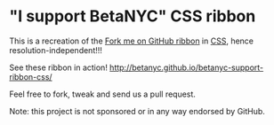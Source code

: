# "I support BetaNYC" CSS ribbon

This is a recreation of the [Fork me on GitHub ribbon](https://github.com/blog/273-github-ribbons)
in [CSS](http://simonwhitaker.github.io/github-fork-ribbon-css/), hence resolution-independent!!!

See these ribbon in action! <http://betanyc.github.io/betanyc-support-ribbon-css/>

Feel free to fork, tweak and send us a pull request.

Note: this project is not sponsored or in any way endorsed by GitHub.